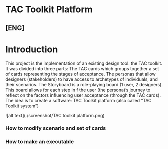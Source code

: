 # TAC Toolkit Platform

## [ENG]

# Introduction
This project is the implementation of an existing design tool: the TAC toolkit.
It was divided into three parts:
The TAC cards which groups together a set of cards representing the stages of acceptance.
The personas that allow designers (stakeholders) to have access to archetypes of individuals, and their scenarios.
The Storyboard is a role-playing board (1 user, 2 designers). This board allows for each step in f the user (the persona)’s journey to reflect on the factors influencing user acceptance (through the TAC cards).
The idea is to create a software: TAC Toolkit platform (also called “TAC Toolkit system”)

![alt text](./screenshot/TAC toolkit platform.png)

### How to modify scenario and set of cards

### How to make an executable
